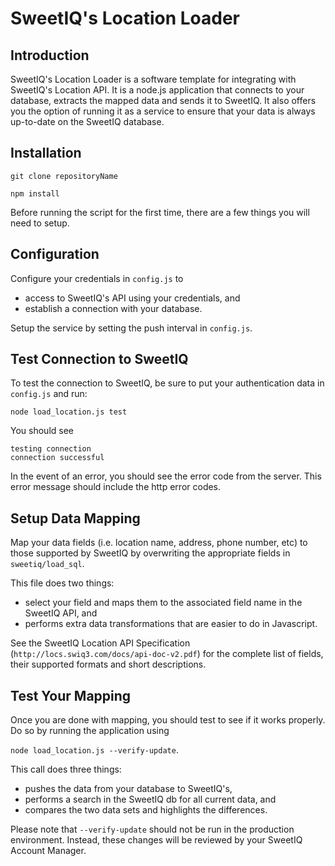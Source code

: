 # SweetIQ's Location Loader

Introduction
---------------------
SweetIQ's Location Loader is a software template for integrating
with SweetIQ's Location API.  It is a node.js application that connects
to your database, extracts the mapped data and sends it to SweetIQ. It
also offers you the option of running it as a service to ensure that your data is
always up-to-date on the SweetIQ database.


Installation
------------
`git clone repositoryName`

`npm install`

Before running the script for the first time, there are a few things you will
need to setup.

Configuration
-------------
Configure your credentials in `config.js` to
*  access to SweetIQ's API using your credentials, and
*  establish a connection with your database.

Setup the service by setting the push interval in `config.js`.

Test Connection to SweetIQ
--------------------------
To test the connection to SweetIQ, be sure to put your authentication data in
`config.js` and run:

`node load_location.js test`

You should see

~~~
testing connection
connection successful
~~~

In the event of an error, you should see the error code from the server. This
error message should include the http error codes.

Setup Data Mapping
-----------------

Map your data fields (i.e. location name, address, phone number, etc) to
those supported by SweetIQ by overwriting the appropriate fields in `sweetiq/load_sql`.  

This file does two things:
* select your field and maps them to the associated field name in the SweetIQ API, and
* performs extra data transformations that are easier to do in Javascript.

See the SweetIQ Location API Specification (`http://locs.swiq3.com/docs/api-doc-v2.pdf`)
for the complete list of fields, their supported formats and short descriptions.

Test Your Mapping
-----------------
Once you are done with mapping, you should test to see if it works
properly. Do so by running the application using

`node load_location.js --verify-update`.

This call does three things:
* pushes the data from your database to SweetIQ's,
* performs a search in the SweetIQ db for all current data, and
* compares the two data sets and highlights the differences.  

Please note that `--verify-update` should not be run in the production environment.
Instead, these changes will be reviewed by your SweetIQ Account Manager.
